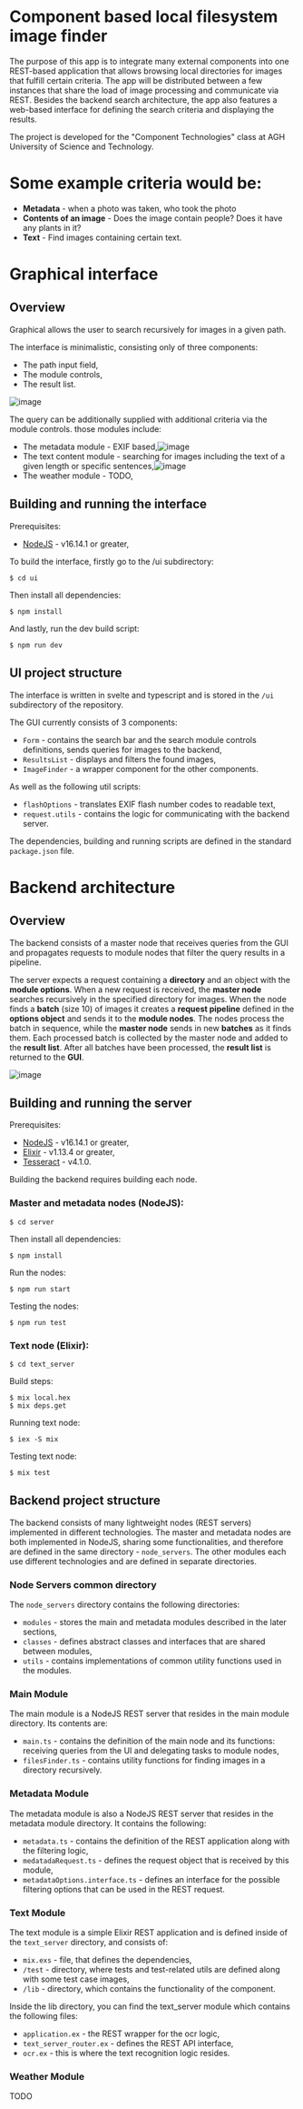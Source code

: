# Component based local filesystem image finder

The purpose of this app is to integrate many external components into one REST-based application that allows browsing local directories for images that fulfill certain criteria. The app will be distributed between a few instances that share the load of image processing and communicate via REST. Besides the backend search architecture, the app also features a web-based interface for defining the search criteria and displaying the results.

The project is developed for the "Component Technologies" class at AGH University of Science and Technology.

# Some example criteria would be:

- **Metadata** - when a photo was taken, who took the photo
- **Contents of an image** - Does the image contain people? Does it have any plants in it?
- **Text** - Find images containing certain text.

# Graphical interface

## Overview

Graphical allows the user to search recursively for images in a given path.

The interface is minimalistic, consisting only of three components:
 - The path input field,
 - The module controls,
 - The result list.

![image](https://user-images.githubusercontent.com/58555777/166555841-82596157-67d2-462a-8c7e-cf22c1b58834.png)

The query can be additionally supplied with additional criteria via the module controls. those modules include: 
 - The metadata module - EXIF based,![image](https://user-images.githubusercontent.com/58555777/166554899-53e1073e-12ce-4a45-b5f0-5449a20b5e07.png)
 - The text content module - searching for images including the text of a given length or specific sentences,![image](https://user-images.githubusercontent.com/58555777/166555115-f3ecce50-88cc-4f3c-b993-2e1ff651a80e.png)
 - The weather module - TODO,


## Building and running the interface

Prerequisites:
 - [NodeJS](https://nodejs.dev/) - v16.14.1 or greater,

To build the interface, firstly go to the /ui subdirectory:
    
    $ cd ui
Then install all dependencies:
    
    $ npm install
And lastly, run the dev build script:

    $ npm run dev


## UI project structure

The interface is written in svelte and typescript and is stored in the `/ui` subdirectory of the repository.

The GUI currently consists of 3 components:
 - `Form` - contains the search bar and the search module controls definitions, sends queries for images to the backend,
 - `ResultsList` - displays and filters the found images,
 - `ImageFinder` - a wrapper component for the other components.

As well as the following util scripts:
 - `flashOptions` - translates EXIF flash number codes to readable text,
 - `request.utils` - contains the logic for communicating with the backend server.

The dependencies, building and running scripts are defined in the standard `package.json` file.

# Backend architecture

## Overview

The backend consists of a master node that receives queries from the GUI and propagates requests to module nodes that filter the query results in a pipeline.

The server expects a request containing a **directory** and an object with the **module options**. When a new request is received, the **master node** searches recursively in the specified directory for images. When the node finds a **batch** (size 10) of images it creates a **request pipeline** defined in the **options object** and sends it to the **module nodes**. The nodes process the batch in sequence, while the **master node** sends in new **batches** as it finds them. Each processed batch is collected by the master node and added to the **result list**. After all batches have been processed, the **result list** is returned to the **GUI**.

![image](https://user-images.githubusercontent.com/58555777/166975490-594d0e00-70d4-4a37-b7e9-77f0a6c8c0af.png)

## Building and running the server

Prerequisites:
 - [NodeJS](https://nodejs.dev/) - v16.14.1 or greater,
 - [Elixir](https://elixir-lang.org/) - v1.13.4 or greater,
 - [Tesseract](https://tesseract-ocr.github.io/tessdoc/Installation.html) - v4.1.0.

Building the backend requires building each node.

### Master and metadata nodes (NodeJS):
    
    $ cd server
Then install all dependencies:
    
    $ npm install
Run the nodes:

    $ npm run start
    
Testing the nodes:

    $ npm run test
    
### Text node (Elixir):
    
    $ cd text_server
Build steps:
    
    $ mix local.hex
    $ mix deps.get

Running text node:
    
    $ iex -S mix
    
Testing text node:

    $ mix test

## Backend project structure
The backend consists of many lightweight nodes (REST servers) implemented in different technologies. The master and metadata nodes are both implemented in NodeJS, sharing some functionalities, and therefore are defined in the same directory - `node_servers`. The other modules each use different technologies and are defined in separate directories.

### Node Servers common directory
The `node_servers` directory contains the following directories:
 - `modules` - stores the main and metadata modules described in the later sections,
 - `classes` - defines abstract classes and interfaces that are shared between modules,
 - `utils` - contains implementations of common utility functions used in the modules.

### Main Module
The main module is a NodeJS REST server that resides in the main module directory. Its contents are:
 - `main.ts` - contains the definition of the main node and its functions: receiving queries from the UI and delegating tasks to module nodes,
 - `filesFinder.ts` - contains utility functions for finding images in a directory recursively.

### Metadata Module
The metadata module is also a NodeJS REST server that resides in the metadata module directory. It contains the following:
 - `metadata.ts` - contains the definition of the REST application along with the filtering logic,
 - `medatadaRequest.ts` - defines the request object that is received by this module,
 - `metadataOptions.interface.ts` - defines an interface for the possible filtering options that can be used in the REST request.

### Text Module
The text module is a simple Elixir REST application and is defined inside of the `text_server` directory, and consists of:
 - `mix.exs` - file, that defines the dependencies, 
 - `/test` - directory, where tests and test-related utils are defined along with some test case images, 
 - `/lib` - directory, which contains the functionality of the component.

Inside the lib directory, you can find the text_server module which contains the following files:
 - `application.ex` - the REST wrapper for the ocr logic,
 - `text_server_router.ex` - defines the REST API interface,
 - `ocr.ex` - this is where the text recognition logic resides.

### Weather Module
TODO


